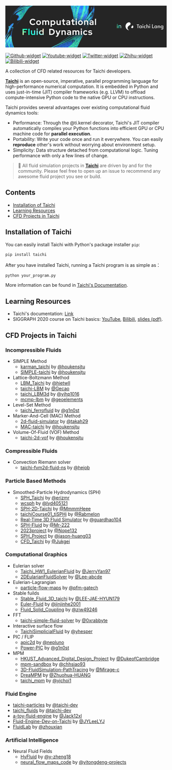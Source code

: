 
![banner](./images/banner.png)

[![Github-widget](https://img.shields.io/github/stars/taichi-dev/taichi?label=Taichi-lang&style=social)](https://github.com/taichi-dev/taichi)
[![Youtube-widget](https://img.shields.io/youtube/channel/views/UCu-k1Wglo9Ll_o2j5Bxl4cw?label=Taichi%20Graphics&style=social)](https://www.youtube.com/channel/UCu-k1Wglo9Ll_o2j5Bxl4cw)
[![Twitter-widget](https://img.shields.io/twitter/follow/taichigraphics?style=social)](https://twitter.com/taichigraphics)
[![Zhihu-widget](https://img.shields.io/badge/%E7%9F%A5%E4%B9%8E-view-blue)](https://www.zhihu.com/org/tai-ji-tu-xing)
[![Bilibili-widget](https://img.shields.io/badge/Bilibili-view-blue)](https://space.bilibili.com/1779922645)

A collection of CFD related resources for Taichi developers.

[**Taichi**](https://github.com/taichi-dev/taichi) is an open-source, imperative, parallel programming language for high-performance numerical computation. It is embedded in Python and uses just-in-time (JIT) compiler frameworks (e.g. LLVM) to offload compute-intensive Python code to the native GPU or CPU instructions.

Taichi provides several advantages over existing computational fluid dynamics tools:
- Performance: Through the @ti.kernel decorator, Taichi's JIT compiler automatically compiles your Python functions into efficient GPU or CPU machine code for **parallel execution**.
- Portability: Write your code once and run it everywhere. You can easily **reproduce** other's work without worrying about environment setup.
- Simplicity: Data structure detached from computational logic. Tuning performance with only a few lines of change.

> :eyes: All fluid simulation projects in [**Taichi**](https://github.com/taichi-dev/taichi) are driven by and for the community. Please feel free to open up an issue to recommend any awesome fluid project you see or build.

## Contents
- [Installation of Taichi](#installation-of-taichi)
- [Learning Resources](#learning-resources)
- [CFD Projects in Taichi](#cfd-projects-in-taichi)

## Installation of Taichi
You can easily install Taichi with Python's package installer `pip`:

```bash
pip install taichi
```

After you have installed Taichi, running a Taichi program is as simple as：
```bash
python your_program.py
```

More information can be found in [Taichi's Documentation](https://docs.taichi.graphics/).

## Learning Resources
- Taichi's documentation: [Link](https://docs.taichi.graphics/)
- SIGGRAPH 2020 course on Taichi basics: [YouTube](https://youtu.be/Y0-76n3aZFA), [Bilibili](https://www.bilibili.com/video/BV1kA411n7jk/), [slides (pdf)](https://yuanming.taichi.graphics/publication/2020-taichi-tutorial/taichi-tutorial.pdf).


## CFD Projects in Taichi

### Incompressible Fluids ###

- SIMPLE Method
  - [karman_taichi](https://github.com/houkensjtu/karman_taichi) by [@houkensjtu](https://github.com/houkensjtu)
  - [SIMPLE-taichi](https://github.com/houkensjtu/SIMPLE-taichi) by [@houkensjtu](https://github.com/houkensjtu)
- Lattice-Boltzmann Method
  - [LBM_Taichi](https://github.com/hietwll/LBM_Taichi) by [@hietwll](https://github.com/hietwll)
  - [taichi-LBM](https://github.com/GeCao/taichi-LBM) by [@Gecao](https://github.com/GeCao)
  - [taichi_LBM3d](https://github.com/yjhp1016/taichi_LBM3D) by [@yjhp1016](https://github.com/yjhp1016)
  - [mcmp-lbm](https://github.com/geoelements/mcmp-lbm) by [@geoelements](https://github.com/geoelements/)
- Level-Set Method
  - [taichi_ferrofluid](https://github.com/g1n0st/taichi_ferrofluid) by [@g1n0st](https://github.com/g1n0st)
- Marker-And-Cell (MAC) Method
  - [2d-fluid-simulator](https://github.com/takah29/2d-fluid-simulator) by [@takah29](https://github.com/takah29)
  - [MAC-taichi](https://github.com/houkensjtu/MAC-taichi) by [@houkensjtu](https://github.com/houkensjtu)
- Volume-Of-Fluid (VOF) Method
  - [taichi-2d-vof](https://github.com/houkensjtu/taichi-2d-vof) by [@houkensjtu](https://github.com/houkensjtu)
  

### Compressible Fluids ###

- Convection Riemann solver
  - [taichi-fvm2d-fluid-ns](https://github.com/hejob/taichi-fvm2d-fluid-ns) by [@hejob](https://github.com/hejob)


### Particle Based Methods ###

- Smoothed-Particle Hydrodynamics (SPH) 
  - [SPH_Taichi](https://github.com/erizmr/SPH_Taichi) by [@erizmr](https://github.com/erizmr)
  - [wcsph](https://github.com/lyd405121/wcsph) by [@lyd405121](https://github.com/lyd405121)
  - [SPH-2D-Taichi](https://github.com/MmmmHeee/SPH-2D-Taichi) by [@MmmmHeee](https://github.com/MmmmHeee)
  - [taichiCourse01_tiSPHi](https://github.com/Rabmelon/taichiCourse01_tiSPHi) by [@Rabmelon](https://github.com/Rabmelon)
  - [Real-Time 3D Fluid Simulator](https://github.com/guardhao104/3DFluidSimulator) by [@guardhao104](https://github.com/guardhao104)
  - [SPH-Fluid](https://github.com/Mr-222/SPH-Fluid) by [@Mr-222](https://github.com/Mr-222/)
  - [2023project](https://github.com/Nope132/2023project) by [@Nope132](https://github.com/Nope132/)
  - [SPH_Project](https://github.com/jason-huang03/SPH_Project) by [@jason-huang03](https://github.com/jason-huang03/)
  - [CFD_Taichi](https://github.com/Jukgei/CFD_Taichi) by [@Jukgei](https://github.com/Jukgei/)


### Computational Graphics ###
- Eulerian solver
  - [Taichi_HW1_EulerianFluid](https://github.com/JerryYan97/Taichi_HW1_EulerianFluid) by [@JerryYan97](https://github.com/JerryYan97)
  - [2DEularianFluidSolver](https://github.com/Lee-abcde/2DEulerianFluidSolver/tree/main) by [@Lee-abcde](https://github.com/Lee-abcde/)
- Eulerian-Lagrangian
  - [particle-flow-maps](https://github.com/pfm-gatech/particle-flow-maps) by [@pfm-gatech](https://github.com/pfm-gatech)
- Stable fuilds
  - [Stable_Fluid_3D_taichi](https://github.com/LEE-JAE-HYUN179/Stable_Fluid_3D_taichi) by [@LEE-JAE-HYUN179](https://github.com/LEE-JAE-HYUN179/)
  - [Euler-Fluid](https://github.com/jinjinhe2001/Euler-Fluid) by [@jinjinhe2001](https://github.com/jinjinhe2001/)
  - [Fluid_Solid_Coupling](https://github.com/zjw49246/Fluid_Solid_Coupling) by [@zjw49246](https://github.com/zjw49246)
- FFT
  - [taichi-simple-fluid-solver](https://github.com/0xrabbyte/taichi_simple_fluid_solver) by [@0xrabbyte](https://github.com/0xrabbyte)
- Interactive surface flow
  - [TaichiSimplicialFluid](https://github.com/yhesper/TaichiSimplicialFluid) by [@yhesper](https://github.com/yhesper)
- PIC / FLIP
  - [apic2d](https://github.com/nepluno/apic2d) by [@nepluno](https://github.com/nepluno)
  - [Power-PIC](https://github.com/g1n0st/Power-PIC) by [@g1n0st](https://github.com/g1n0st)
- MPM
  - [HKUST_Advanced_Digital_Design_Project](https://github.com/DukeofCambridge/HKUST_Advanced_Digital_Design_Project/tree/main) by [@DukeofCambridge](https://github.com/DukeofCambridge)
  - [mpm-sandbox](https://github.com/chhsiao93/mpm-sandbox) by [@chhsiao93](https://github.com/chhsiao93)
  - [3D-FluidSimulation-PathTracing](https://github.com/Mirage-c/3D-FluidSimulation-PathTracing) by [@Mirage-c](https://github.com/Mirage-c/)
  - [DreaMPM](https://github.com/Zhuohua-HUANG/DreaMPM) by [@Zhuohua-HUANG](https://github.com/Zhuohua-HUANG/)
  - [taichi_mpm](https://github.com/yjchoi1/taichi_mpm) by [@yjchoi1](https://github.com/yjchoi1/)


### Fluid Engine ###
- [taichi-particles](https://github.com/taichi-dev/taichi-particles) by [@taichi-dev](https://github.com/taichi-dev)
- [taichi_fluids](https://github.com/taichi-dev/taichi_fluids) by [@taichi-dev](https://github.com/taichi-dev)
- [a-toy-fluid-engine](https://github.com/Jack12xl/a-toy-fluid-engine) by [@Jack12xl](https://github.com/Jack12xl)
- [Fluid-Engine-Dev-on-Taichi](https://github.com/JYLeeLYJ/Fluid-Engine-Dev-on-Taichi) by [@JYLeeLYJ](https://github.com/JYLeeLYJ)
- [FluidLab](https://github.com/zhouxian/FluidLab) by [@zhouxian](https://github.com/zhouxian)

### Artificial Intelligence ###
- Neural Fluid Fields
  - [HyFluid](https://github.com/y-zheng18/HyFluid) by [@y-zheng18](https://github.com/y-zheng18/)
  - [neural_flow_maps_code](https://github.com/yitongdeng-projects/neural_flow_maps_code) by [@yitongdeng-projects](https://github.com/yitongdeng-projects/)
